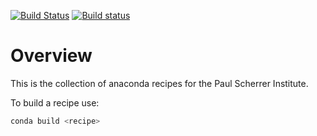 [![Build Status](https://travis-ci.org/paulscherrerinstitute/conda-recipes.svg?branch=master)](https://travis-ci.org/paulscherrerinstitute/conda-recipes) [![Build status](https://ci.appveyor.com/api/projects/status/693wstp22y29kdty?svg=true)](https://ci.appveyor.com/project/simongregorebner/conda-recipes)



# Overview
This is the collection of anaconda recipes for the Paul Scherrer Institute.

To build a recipe use:

```bash
conda build <recipe>
```
